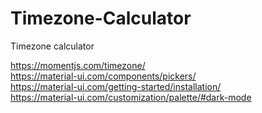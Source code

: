 # Timezone-Calculator
Timezone calculator

https://momentjs.com/timezone/   
https://material-ui.com/components/pickers/   
https://material-ui.com/getting-started/installation/   
https://material-ui.com/customization/palette/#dark-mode   